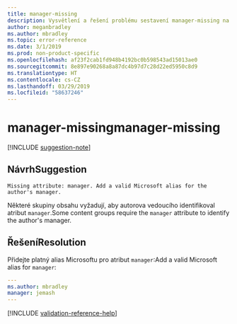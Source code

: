 ```yaml
---
title: manager-missing
description: Vysvětlení a řešení problému sestavení manager-missing na webu Docs
author: meganbradley
ms.author: mbradley
ms.topic: error-reference
ms.date: 3/1/2019
ms.prod: non-product-specific
ms.openlocfilehash: af23f2cab1fd948b4192bc0b598543ad15013ae0
ms.sourcegitcommit: 8e897e90268a8a87dc4b97d7c28d22ed5950c8d9
ms.translationtype: HT
ms.contentlocale: cs-CZ
ms.lasthandoff: 03/29/2019
ms.locfileid: "58637246"
---
```

# <a name="manager-missing"></a><span data-ttu-id="e3004-103">manager-missing</span><span class="sxs-lookup"><span data-stu-id="e3004-103">manager-missing</span></span>

[!INCLUDE [suggestion-note](includes/suggestion-note.md)]

## <a name="suggestion"></a><span data-ttu-id="e3004-104">Návrh</span><span class="sxs-lookup"><span data-stu-id="e3004-104">Suggestion</span></span>

`Missing attribute: manager. Add a valid Microsoft alias for the author's manager.`

<span data-ttu-id="e3004-105">Některé skupiny obsahu vyžadují, aby autorova vedoucího identifikoval atribut `manager`.</span><span class="sxs-lookup"><span data-stu-id="e3004-105">Some content groups require the `manager` attribute to identify the author's manager.</span></span>

## <a name="resolution"></a><span data-ttu-id="e3004-106">Řešení</span><span class="sxs-lookup"><span data-stu-id="e3004-106">Resolution</span></span>

<span data-ttu-id="e3004-107">Přidejte platný alias Microsoftu pro atribut `manager`:</span><span class="sxs-lookup"><span data-stu-id="e3004-107">Add a valid Microsoft alias for `manager`:</span></span>

```yml
---
ms.author: mbradley
manager: jemash
---
```

<!--make sure to add this file to your includes folder and verify the path-->
[!INCLUDE [validation-reference-help](includes/validation-reference-help.md)]
